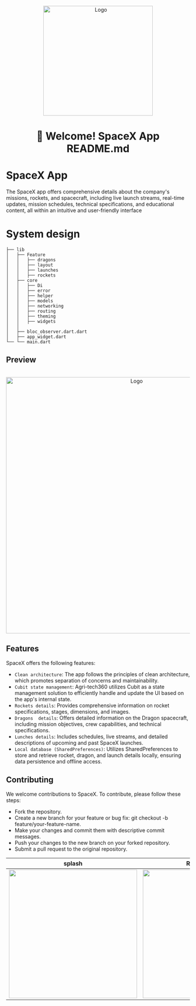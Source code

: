 
<br />
<div align="center">
  <a href="https://github.com/othneildrew/Best-README-Template">
    <img src="https://github.com/shadymohamed532001/spaceX/assets/126605393/7ae0cecb-3b07-4725-9914-50b032b4709a" alt="Logo" width="300" height="300">
  </a>  

# 👋 Welcome! SpaceX App README.md

<div align="start">
  
# SpaceX App

The SpaceX app offers comprehensive details about the company's missions, rockets, and spacecraft, including live launch streams, real-time updates, mission schedules, technical specifications, and educational content, all within an intuitive and user-friendly interface

<div align="start">
  
# System design
    ├── lib
    │   ├── Feature
    │   │   ├── dragons
    │   │   ├── layout
    │   │   ├── launches
    │   │   ├── rockets
    │   ├── core
    │   │   ├── Di
    │   │   ├── error
    │   │   ├── helper
    │   │   ├── models
    │   │   ├── networking
    │   │   ├── routing
    │   │   ├── theming
    │   │   ├── widgets
    │   │  
    │   ├── bloc_observer.dart.dart
    │   ├── app_widget.dart
    └── └── main.dart
## Preview


<br />
<div align="center">
  <a href="https://github.com/othneildrew/Best-README-Template">
    <img src="https://github.com/shadymohamed532001/spaceX/assets/126605393/98452e40-fcaf-41fd-807f-729e9970d2f8" alt="Logo" width="700" height="700">
  </a>  


<div align="start">

## Features

SpaceX offers the following features:

- `Clean architecture`: The app follows the principles of clean architecture, which promotes separation of concerns and maintainability.
- `Cubit state management`: Agri-tech360 utilizes Cubit as a state management solution to efficiently handle and update the UI based on the app's internal state.
- `Rockets details`: Provides comprehensive information on rocket specifications, stages, dimensions, and images.
- `Dragons  details`: Offers detailed information on the Dragon spacecraft, including mission objectives, crew capabilities, and technical specifications.
- `Lunches details`:  Includes schedules, live streams, and detailed descriptions of upcoming and past SpaceX launches.
- `Local database (SharedPreferences)`: Utilizes SharedPreferences to store and retrieve rocket, dragon, and launch details locally, ensuring data persistence and offline access.

## Contributing

We welcome contributions to SpaceX. To contribute, please follow these steps:

- Fork the repository.
- Create a new branch for your feature or bug fix: git checkout -b feature/your-feature-name.
- Make your changes and commit them with descriptive commit messages.
- Push your changes to the new branch on your forked repository.
- Submit a pull request to the original repository.

|                                                    splash                                                     | Rockets Home | Rocket Details 
| :---------------------------------------------------------------------------------------------------------------------------: | ------------------------------------------------------------------------------------------------------- | ------------------------------------------------------------------------------------------------------- |
| <img width="351" src="https://github.com/shadymohamed532001/spaceX/assets/126605393/1318bf7b-21b5-4f14-ad3f-1fdfc3e8095a"> |     <img width="351" src="https://github.com/shadymohamed532001/spaceX/assets/126605393/39b40315-83e3-48f9-abb2-36e7b7cb83b5">      | <img width="351" src="https://github.com/shadymohamed532001/spaceX/assets/126605393/abe1f5db-b251-41f5-bb44-01c419f6ccf5"> |








